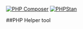 [![PHP Composer](https://github.com/ONyklicek/Helper-tool/actions/workflows/php.yml/badge.svg?branch=1.0.0-BETA)](https://github.com/ONyklicek/Helper-tool/actions/workflows/php.yml) [![PHPStan](https://github.com/ONyklicek/Helper-tool/actions/workflows/phpStan.yml/badge.svg)](https://github.com/ONyklicek/Helper-tool/actions/workflows/phpStan.yml)

##PHP Helper tool

